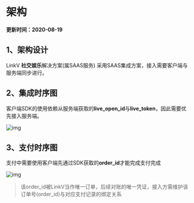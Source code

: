 # 架构

**更新时间：2020-08-19**

## 1、架构设计
LinkV **社交娱乐**解决方案(属SAAS服务) 采用SAAS集成方案，接入需要客户端与服务端同步进行。

## 2、集成时序图
客户端SDK的使用依赖从服务端获取的**live_open_id**与**live_token**，因此需要优先接入服务端。

![img](https://dl.linkv.io/doc/zh/ios/live/images/live_install.png)

## 3、支付时序图
支付中需要使用客户端先通过SDK获取的**order_id**才能完成支付完成

![img](https://dl.linkv.io/doc/zh/ios/live/images/live_pay_install.png)

> 该order_id被LinkV当作唯一订单，后续对账的唯一凭证，接入方需维护该订单号(order_id)与对应支付记录的绑定关系
> 